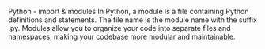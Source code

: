 Python - import & modules
In Python, a module is a file containing Python definitions and statements. The file name is the module name with the suffix .py. Modules allow you to organize your code into separate files and namespaces, making your codebase more modular and maintainable.


